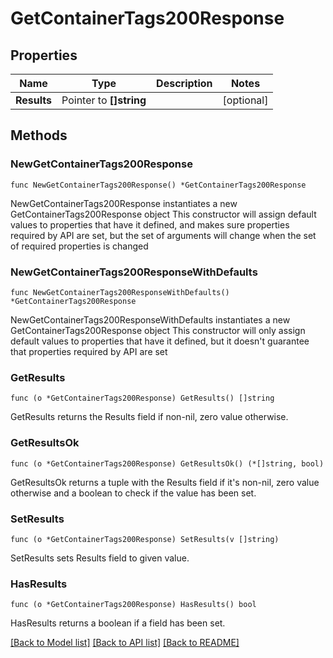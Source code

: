 # GetContainerTags200Response

## Properties

Name | Type | Description | Notes
------------ | ------------- | ------------- | -------------
**Results** | Pointer to **[]string** |  | [optional] 

## Methods

### NewGetContainerTags200Response

`func NewGetContainerTags200Response() *GetContainerTags200Response`

NewGetContainerTags200Response instantiates a new GetContainerTags200Response object
This constructor will assign default values to properties that have it defined,
and makes sure properties required by API are set, but the set of arguments
will change when the set of required properties is changed

### NewGetContainerTags200ResponseWithDefaults

`func NewGetContainerTags200ResponseWithDefaults() *GetContainerTags200Response`

NewGetContainerTags200ResponseWithDefaults instantiates a new GetContainerTags200Response object
This constructor will only assign default values to properties that have it defined,
but it doesn't guarantee that properties required by API are set

### GetResults

`func (o *GetContainerTags200Response) GetResults() []string`

GetResults returns the Results field if non-nil, zero value otherwise.

### GetResultsOk

`func (o *GetContainerTags200Response) GetResultsOk() (*[]string, bool)`

GetResultsOk returns a tuple with the Results field if it's non-nil, zero value otherwise
and a boolean to check if the value has been set.

### SetResults

`func (o *GetContainerTags200Response) SetResults(v []string)`

SetResults sets Results field to given value.

### HasResults

`func (o *GetContainerTags200Response) HasResults() bool`

HasResults returns a boolean if a field has been set.


[[Back to Model list]](../README.md#documentation-for-models) [[Back to API list]](../README.md#documentation-for-api-endpoints) [[Back to README]](../README.md)


